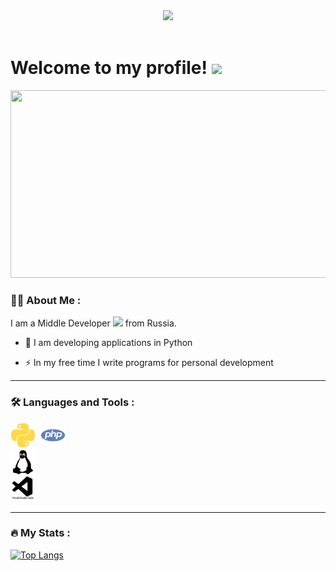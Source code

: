 <div id="header" align="center">
  <img src="https://media.giphy.com/media/HwBlFQZFcAoUcPHZdX/giphy.gif" width="100"/>
</div>

<img src="https://komarev.com/ghpvc/?username=JackRichardson666&style=flat-square&color=blue" alt=""/>

<h1>
  Welcome to my profile!
  <img src="https://media.giphy.com/media/hvRJCLFzcasrR4ia7z/giphy.gif" width="30px"/>
</h1>

<div align="center">
  <img src="https://media.giphy.com/media/gjrYDwbjnK8x36xZIO/giphy.gif" width="600" height="300"/>
</div>

### :man_technologist: About Me :

I am a Middle Developer <img src="https://media.giphy.com/media/WUlplcMpOCEmTGBtBW/giphy.gif" width="30"> from Russia.

- :telescope: I am developing applications in Python

- :zap: In my free time I write programs for personal development

---

### :hammer_and_wrench: Languages and Tools :

<div>
  <img src="https://raw.githubusercontent.com/devicons/devicon/master/icons/python/python-plain.svg" title="Python" alt="Python" width="40" height="40"/>&nbsp;
  <img src="https://raw.githubusercontent.com/devicons/devicon/master/icons/php/php-plain.svg" title="PHP" alt="PHP" width="40" height="40"/>&nbsp;
</div>



<div>
  <img src="https://raw.githubusercontent.com/devicons/devicon/master/icons/linux/linux-plain.svg" title="Linux" alt="Linux" width="40" height="40"/>&nbsp;
</div>

<div>
  <img src="https://raw.githubusercontent.com/devicons/devicon/master/icons/vscode/vscode-plain-wordmark.svg" title="VSCode" alt="VSCode" width="40" height="40"/>&nbsp;
</div>

---

### :fire: My Stats :

[![Top Langs](https://github-readme-stats.vercel.app/api/top-langs/?username=JackRichardson666)](https://github.com/anuraghazra/github-readme-stats)
